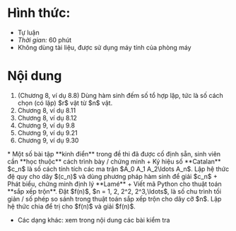 # Hình thức:
  * Tự luận
  * _Thời gian:_ 60 phút
  * Không dùng tài liệu,  được sử dụng máy tính của phòng máy

# Nội dung
<ol>
 <li>(Chương 8, ví dụ 8.8)
  Dùng hàm sinh đếm số tổ hợp lặp, tức là số cách chọn (có lặp) $r$ vật từ $n$ vật.
 </li>
 <li>Chương 8, ví dụ 8.11</li>
 <li>Chương 8, ví dụ 8.12</li>
 <li>Chương 9, ví dụ 9.8</li>
 <li>Chương 9, ví dụ 9.21</li>
 <li>Chương 9, ví dụ 9.30</li>
</ol>
  * Một số bài tập **kinh điển** trong đề thi đã được cố định sẵn, sinh viên cần **học thuộc** cách trình bày / chứng minh
    + Ký hiệu số **Catalan** $c_n$ là số cách tính tích các ma trận $A_0 A_1 A_2\ldots A_n$. Lập hệ thức đệ quy cho dãy $(c_n)$ và dùng phương pháp hàm sinh để giải $c_n$
    + Phát biểu, chứng minh định lý **Lamé**
    + Viết mã Python cho thuật toán **sắp xếp trộn**. Đặt $f(n)$, $n = 1, 2, 2^2, 2^3,\ldots$,  là số chu trình tối giản / số phép so sánh trong thuật toán sắp xếp trộn cho dãy cỡ $n$. Lập hệ thức chia để trị cho $f(n)$ và giải $f(n)$.

  * Các dạng khác: xem trong nội dung các bài kiểm tra
